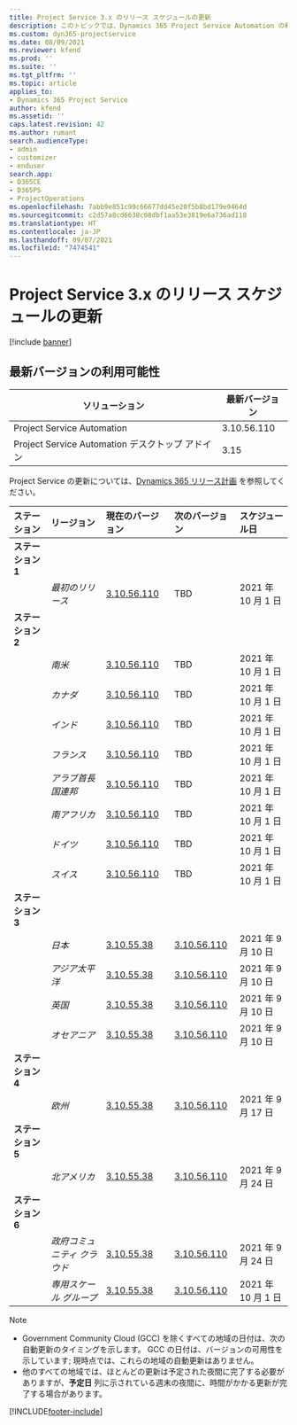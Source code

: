 ```yaml
---
title: Project Service 3.x のリリース スケジュールの更新
description: このトピックでは、Dynamics 365 Project Service Automation の利用可能なリリースと今後のリリースについて説明します。
ms.custom: dyn365-projectservice
ms.date: 08/09/2021
ms.reviewer: kfend
ms.prod: ''
ms.suite: ''
ms.tgt_pltfrm: ''
ms.topic: article
applies_to:
- Dynamics 365 Project Service
author: kfend
ms.assetid: ''
caps.latest.revision: 42
ms.author: rumant
search.audienceType:
- admin
- customizer
- enduser
search.app:
- D365CE
- D365PS
- ProjectOperations
ms.openlocfilehash: 7abb9e851c99c66677dd45e20f5b8bd179e9464d
ms.sourcegitcommit: c2d57a8cd6638c08dbf1aa53e3819e6a736ad118
ms.translationtype: HT
ms.contentlocale: ja-JP
ms.lasthandoff: 09/07/2021
ms.locfileid: "7474541"
---
```

# <a name="update-release-schedule-for-project-service-3x"></a>Project Service 3.x のリリース スケジュールの更新

[!include [banner](../includes/psa-now-project-operations.md)]

## <a name="latest-version-availability"></a>最新バージョンの利用可能性

| ソリューション   | 最新バージョン |
|-------|----|
| Project Service Automation    | 3.10.56.110 |
| Project Service Automation デスクトップ アドイン                | 3.15          |

Project Service の更新については、[Dynamics 365 リリース計画](/dynamics365/release-plans/) を参照してください。 

| ステーション  | リージョン | 現在のバージョン | 次のバージョン |  スケジュール日
| :---   | :---   | :---   | :---   |:---   |         
|<strong>ステーション 1</strong> | |  |  | |
| | <i>最初のリリース</i> | [3.10.56.110](whats-new-ur-35.md) | TBD | 2021 年 10 月 1 日
|<strong>ステーション 2</strong> | |  |  | |
| | <i>南米</i> | [3.10.56.110](whats-new-ur-35.md) | TBD | 2021 年 10 月 1 日
| | <i>カナダ</i> | [3.10.56.110](whats-new-ur-35.md) | TBD | 2021 年 10 月 1 日
| | <i>インド</i> | [3.10.56.110](whats-new-ur-35.md) | TBD | 2021 年 10 月 1 日
| | <i>フランス</i> | [3.10.56.110](whats-new-ur-35.md) | TBD | 2021 年 10 月 1 日
| | <i>アラブ首長国連邦</i> | [3.10.56.110](whats-new-ur-35.md) | TBD | 2021 年 10 月 1 日
| | <i>南アフリカ</i> | [3.10.56.110](whats-new-ur-35.md) | TBD | 2021 年 10 月 1 日
| | <i>ドイツ</i> | [3.10.56.110](whats-new-ur-35.md) | TBD | 2021 年 10 月 1 日
| | <i>スイス</i> | [3.10.56.110](whats-new-ur-35.md) | TBD | 2021 年 10 月 1 日
|<strong>ステーション 3</strong> | |  |  | |
| | <i>日本</i> | [3.10.55.38](whats-new-ur-34.md) | [3.10.56.110](whats-new-ur-35.md) | 2021 年 9 月 10 日
| | <i>アジア太平洋</i> | [3.10.55.38](whats-new-ur-34.md) | [3.10.56.110](whats-new-ur-35.md) | 2021 年 9 月 10 日
| | <i>英国</i> | [3.10.55.38](whats-new-ur-34.md) | [3.10.56.110](whats-new-ur-35.md) | 2021 年 9 月 10 日
| | <i>オセアニア</i> | [3.10.55.38](whats-new-ur-34.md) | [3.10.56.110](whats-new-ur-35.md) | 2021 年 9 月 10 日
|<strong>ステーション 4</strong> | |  |  | |
| | <i>欧州</i> | [3.10.55.38](whats-new-ur-34.md) | [3.10.56.110](whats-new-ur-35.md) | 2021 年 9 月 17 日
|<strong>ステーション 5</strong> | |  |  | |
| | <i>北アメリカ</i> | [3.10.55.38](whats-new-ur-34.md) | [3.10.56.110](whats-new-ur-35.md) | 2021 年 9 月 24 日
|<strong>ステーション 6</strong> | |  |  | |
| | <i>政府コミュニティ クラウド</i> | [3.10.55.38](whats-new-ur-34.md) | [3.10.56.110](whats-new-ur-35.md) | 2021 年 9 月 24 日
| | <i>専用スケール グループ</i> | [3.10.55.38](whats-new-ur-34.md) | [3.10.56.110](whats-new-ur-35.md) | 2021 年 10 月 1 日

>[!Note]
> - Government Community Cloud (GCC) を除くすべての地域の日付は、次の自動更新のタイミングを示します。 GCC の日付は、バージョンの可用性を示しています; 現時点では、これらの地域の自動更新はありません。
> - 他のすべての地域では、ほとんどの更新は予定された夜間に完了する必要がありますが、**予定日** 列に示されている週末の夜間に、時間がかかる更新が完了する場合があります。


[!INCLUDE[footer-include](../includes/footer-banner.md)]
